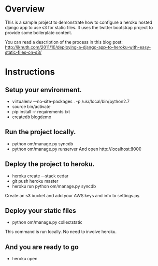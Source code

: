 Overview
================================

This is a sample project to demonstrate how to configure a heroku hosted django app to use s3 for static files.  It uses the twitter bootstrap project to provide some boilerplate content.


You can read a description of the process in this blog post:
http://iknuth.com/2011/10/deploying-a-django-app-to-heroku-with-easy-static-files-on-s3/


Instructions
================================

Setup your environment.
--------------------------------

* virtualenv --no-site-packages . -p /usr/local/bin/python2.7
* source bin/activate
* pip install -r requirements.txt
* createdb blogdemo

Run the project locally.
------------------------

* python om/manage.py syncdb
* python om/manage.py runserver
And open http://localhost:8000

Deploy the project to heroku.
-----------------------------

*  heroku create --stack cedar
*  git push heroku master
*  heroku run python om/manage.py syncdb

Create an s3 bucket and add your AWS keys and info to settings.py.

Deploy your static files
------------------------

*  python om/manage.py collectstatic

This command is run locally.  No need to involve heroku.

And you are ready to go
-----------------------

*  heroku open
